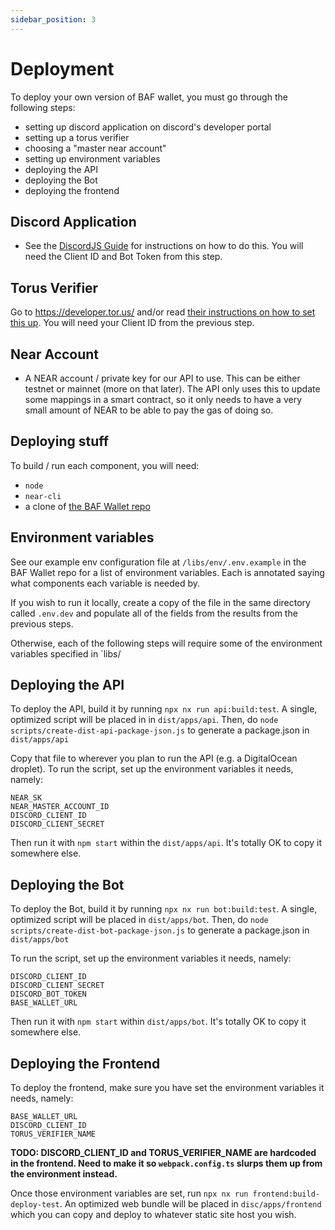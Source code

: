 ```yaml
---
sidebar_position: 3
---
```


# Deployment

To deploy your own version of BAF wallet, you must go through the following steps:
- setting up discord application on discord's developer portal
- setting up a torus verifier
- choosing a "master near account"
- setting up environment variables
- deploying the API
- deploying the Bot
- deploying the frontend

## Discord Application

- See the [DiscordJS Guide](https://discordjs.guide/preparations/setting-up-a-bot-application.html#creating-your-bot) for instructions on how to do this. You will need the Client ID and Bot Token from this step.

## Torus Verifier

Go to https://developer.tor.us/ and/or read [their instructions on how to set this up]( https://docs.tor.us/customauth/setting-up-verifiers/seting-up-verifiers). You will need your Client ID from the previous step.

## Near Account
- A NEAR account / private key for our API to use. This can be either testnet or mainnet (more on that later). The API only uses this to update some mappings in a smart contract, so it only needs to have a very small amount of NEAR to be able to pay the gas of doing so.

## Deploying stuff

To build / run each component, you will need:

- `node`
- `near-cli`
- a clone of [the BAF Wallet repo](https://github.com/bafnetwork/baf-wallet-v3)

## Environment variables

See our example env configuration file at `/libs/env/.env.example` in the BAF Wallet repo for a list of environment variables. Each is annotated saying what components each variable is needed by. 

If you wish to run it locally, create a copy of the file in the same directory called `.env.dev` and populate all of the fields from the results from the previous steps.

Otherwise, each of the following steps will require some of the environment variables specified in `libs/

## Deploying the API

To deploy the API, build it by running `npx nx run api:build:test`. A single, optimized script will be placed in in `dist/apps/api`. Then, do `node scripts/create-dist-api-package-json.js` to generate a package.json in `dist/apps/api`

Copy that file to wherever you plan to run the API (e.g. a DigitalOcean droplet). To run the script, set up the environment variables it needs, namely:

```env
NEAR_SK
NEAR_MASTER_ACCOUNT_ID
DISCORD_CLIENT_ID
DISCORD_CLIENT_SECRET
```

Then run it with `npm start` within the `dist/apps/api`. It's totally OK to copy it somewhere else.


## Deploying the Bot

To deploy the Bot, build it by running `npx nx run bot:build:test`. A single, optimized script will be placed in `dist/apps/bot`. Then, do `node scripts/create-dist-bot-package-json.js` to generate a package.json in `dist/apps/bot`

To run the script, set up the environment variables it needs, namely:

```
DISCORD_CLIENT_ID
DISCORD_CLIENT_SECRET
DISCORD_BOT_TOKEN
BASE_WALLET_URL
```

Then run it with `npm start` within `dist/apps/bot`. It's totally OK to copy it somewhere else.


## Deploying the Frontend

To deploy the frontend, make sure you have set the environment variables it needs, namely:

```
BASE_WALLET_URL
DISCORD_CLIENT_ID
TORUS_VERIFIER_NAME
```

**TODO: DISCORD_CLIENT_ID and TORUS_VERIFIER_NAME are hardcoded in the frontend. Need to make it so `webpack.config.ts` slurps them up from the environment instead.**

Once those environment variables are set, run `npx nx run frontend:build-deploy-test`. An optimized web bundle will be placed in `disc/apps/frontend` which you can copy and deploy to whatever static site host you wish.
